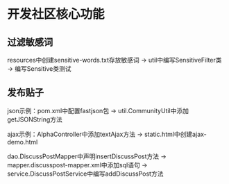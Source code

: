 # 开发社区核心功能

## 过滤敏感词

resources中创建sensitive-words.txt存放敏感词 -> util中编写SensitiveFilter类 -> 编写Sensitive类测试

## 发布贴子

json示例：pom.xml中配置fastjson包 -> util.CommunityUtil中添加getJSONString方法

ajax示例：AlphaController中添加textAjax方法 -> static.html中创建ajax-demo.html

dao.DiscussPostMapper中声明insertDiscussPost方法 -> mapper.discusspost-mapper.xml中添加sql语句 -> service.DiscussPostService中编写addDiscussPost方法

